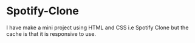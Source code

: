 # Spotify-Clone
I have make a mini project using HTML and CSS i.e Spotify Clone but the cache is that it is responsive to use.
